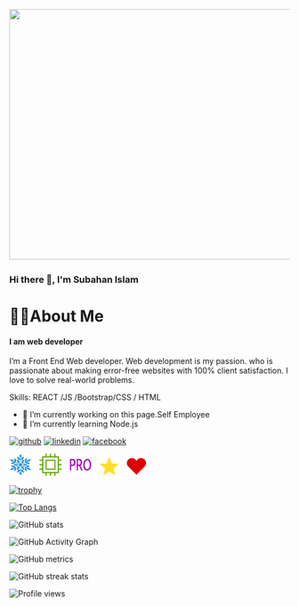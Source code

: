 
<img src="https://scontent.fdac5-2.fna.fbcdn.net/v/t1.15752-9/311876627_3418989018424840_5499536064414761375_n.png?_nc_cat=101&ccb=1-7&_nc_sid=ae9488&_nc_eui2=AeEZT3iyfHwLD9Yav_L0RU_P94eIzEZS7mT3h4jMRlLuZJPwE8Jh0OlhLLkrACHUpUX0N1aHw7d2rMqWecLUMWZ_&_nc_ohc=GAvUhvo2dpIAX9Dqwx1&_nc_ht=scontent.fdac5-2.fna&oh=03_AdTvKvhBGwqtTsAePAJA6-qbWPUdOCTgPISqM7_WF5gthA&oe=6394052F" height="450px" width="1080px">
<h3>Hi there 👋,  I'm Subahan Islam</h3>
<h1>👨‍🏫About Me</h1>
<h4>I am web developer</h4>

I’m a Front End Web developer. Web development is my passion. who is passionate about making error-free websites with 100% client satisfaction. I love to solve real-world problems.

Skills:  REACT /JS /Bootstrap/CSS / HTML

- 🔭 I’m currently working on this page.Self Employee 
- 🌱 I’m currently learning Node.js 


[<img src='https://cdn.jsdelivr.net/npm/simple-icons@3.0.1/icons/github.svg' alt='github' height='40'>](https://github.com/subahanislamdev)  [<img src='https://cdn.jsdelivr.net/npm/simple-icons@3.0.1/icons/linkedin.svg' alt='linkedin' height='40'>](https://www.linkedin.com/in/subahan-islam-5bb64a1ba/)  [<img src='https://cdn.jsdelivr.net/npm/simple-icons@3.0.1/icons/facebook.svg' alt='facebook' height='40'>](https://www.facebook.com/mdsubahan.islam.7)  

<a href='https://archiveprogram.github.com/'><img src='https://raw.githubusercontent.com/acervenky/animated-github-badges/master/assets/acbadge.gif' width='40' height='40'></a> <a href='https://docs.github.com/en/developers'><img src='https://raw.githubusercontent.com/acervenky/animated-github-badges/master/assets/devbadge.gif' width='40' height='40'></a> <a href='https://github.com/pricing'><img src='https://raw.githubusercontent.com/acervenky/animated-github-badges/master/assets/pro.gif' width='40' height='40'></a> <a href='https://stars.github.com/'><img src='https://raw.githubusercontent.com/acervenky/animated-github-badges/master/assets/starbadge.gif' width='35' height='35'></a> <a href='https://docs.github.com/en/github/supporting-the-open-source-community-with-github-sponsors'><img src='https://raw.githubusercontent.com/acervenky/animated-github-badges/master/assets/sponsorbadge.gif' width='35' height='35'></a> 

[![trophy](https://github-profile-trophy.vercel.app/?username=subahanislamdev)](https://github.com/ryo-ma/github-profile-trophy)

[![Top Langs](https://github-readme-stats.vercel.app/api/top-langs/?username=subahanislamdev)](https://github.com/anuraghazra/github-readme-stats)

![GitHub stats](https://github-readme-stats.vercel.app/api?username=subahanislamdev&show_icons=true)  

![GitHub Activity Graph](https://activity-graph.herokuapp.com/graph?username=subahanislamdev)  

![GitHub metrics](https://metrics.lecoq.io/subahanislamdev)  

![GitHub streak stats](https://github-readme-streak-stats.herokuapp.com/?user=subahanislamdev)  

![Profile views](https://gpvc.arturio.dev/subahanislamdev)  
